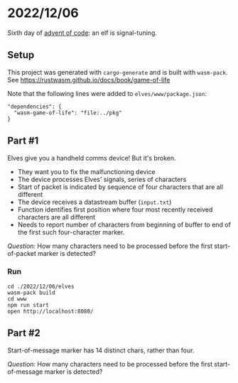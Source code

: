 # 2022/12/06

Sixth day of [advent of code](https://adventofcode.com/): an elf is signal-tuning.

## Setup

This project was generated with `cargo-generate` and is built with `wasm-pack`.
See https://rustwasm.github.io/docs/book/game-of-life

Note that the following lines were added to `elves/www/package.json`:

```
"dependencies": {
  "wasm-game-of-life": "file:../pkg"
}
```

## Part #1

Elves give you a handheld comms device! But it's broken.

* They want you to fix the malfunctioning device
* The device processes Elves' signals, series of characters
* Start of packet is indicated by sequence of four characters that are all different
* The device receives a datastream buffer (`input.txt`)
* Function identifies first position where four most recently received characters are all different
* Needs to report number of characters from beginning of buffer to end of the first such four-character marker.

_Question:_ How many characters need to be processed before the first start-of-packet marker is detected?

### Run

```
cd ./2022/12/06/elves
wasm-pack build
cd www
npm run start
open http://localhost:8080/
```

## Part #2

Start-of-message marker has 14 distinct chars, rather than four.

_Question:_ How many characters need to be processed before the first start-of-message marker is detected?
